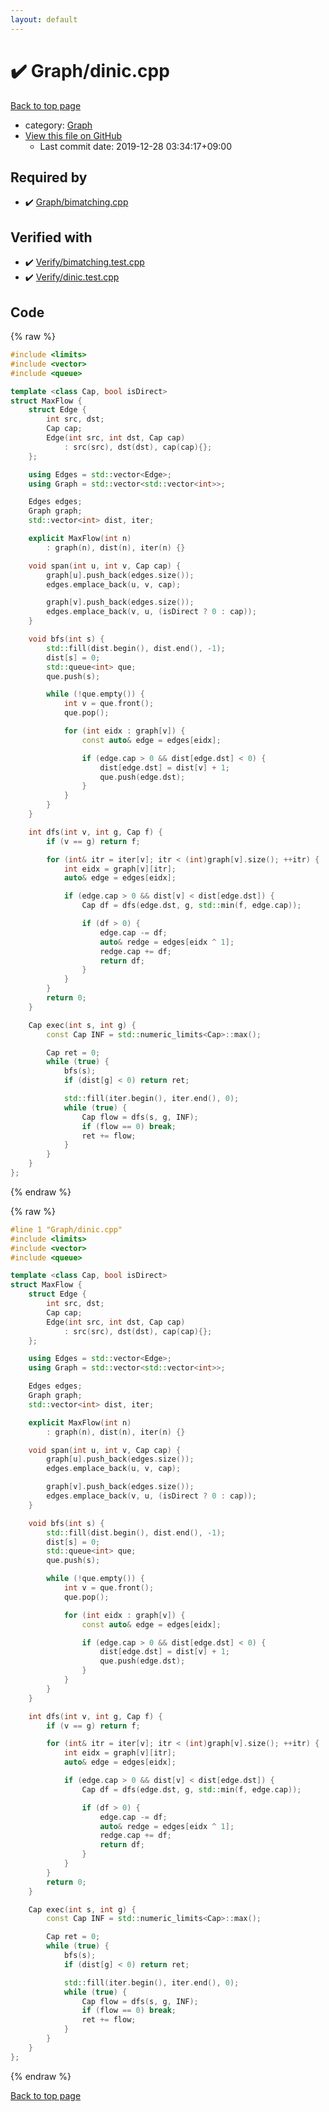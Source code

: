 ```yaml
---
layout: default
---
```


<!-- mathjax config similar to math.stackexchange -->
<script type="text/javascript" async
  src="https://cdnjs.cloudflare.com/ajax/libs/mathjax/2.7.5/MathJax.js?config=TeX-MML-AM_CHTML">
</script>
<script type="text/x-mathjax-config">
  MathJax.Hub.Config({
    TeX: { equationNumbers: { autoNumber: "AMS" }},
    tex2jax: {
      inlineMath: [ ['$','$'] ],
      processEscapes: true
    },
    "HTML-CSS": { matchFontHeight: false },
    displayAlign: "left",
    displayIndent: "2em"
  });
</script>

<script type="text/javascript" src="https://cdnjs.cloudflare.com/ajax/libs/jquery/3.4.1/jquery.min.js"></script>
<script src="https://cdn.jsdelivr.net/npm/jquery-balloon-js@1.1.2/jquery.balloon.min.js" integrity="sha256-ZEYs9VrgAeNuPvs15E39OsyOJaIkXEEt10fzxJ20+2I=" crossorigin="anonymous"></script>
<script type="text/javascript" src="../../assets/js/copy-button.js"></script>
<link rel="stylesheet" href="../../assets/css/copy-button.css" />


# :heavy_check_mark: Graph/dinic.cpp

<a href="../../index.html">Back to top page</a>

* category: <a href="../../index.html#4cdbd2bafa8193091ba09509cedf94fd">Graph</a>
* <a href="{{ site.github.repository_url }}/blob/master/Graph/dinic.cpp">View this file on GitHub</a>
    - Last commit date: 2019-12-28 03:34:17+09:00




## Required by

* :heavy_check_mark: <a href="bimatching.cpp.html">Graph/bimatching.cpp</a>


## Verified with

* :heavy_check_mark: <a href="../../verify/Verify/bimatching.test.cpp.html">Verify/bimatching.test.cpp</a>
* :heavy_check_mark: <a href="../../verify/Verify/dinic.test.cpp.html">Verify/dinic.test.cpp</a>


## Code

<a id="unbundled"></a>
{% raw %}
```cpp
#include <limits>
#include <vector>
#include <queue>

template <class Cap, bool isDirect>
struct MaxFlow {
    struct Edge {
        int src, dst;
        Cap cap;
        Edge(int src, int dst, Cap cap)
            : src(src), dst(dst), cap(cap){};
    };

    using Edges = std::vector<Edge>;
    using Graph = std::vector<std::vector<int>>;

    Edges edges;
    Graph graph;
    std::vector<int> dist, iter;

    explicit MaxFlow(int n)
        : graph(n), dist(n), iter(n) {}

    void span(int u, int v, Cap cap) {
        graph[u].push_back(edges.size());
        edges.emplace_back(u, v, cap);

        graph[v].push_back(edges.size());
        edges.emplace_back(v, u, (isDirect ? 0 : cap));
    }

    void bfs(int s) {
        std::fill(dist.begin(), dist.end(), -1);
        dist[s] = 0;
        std::queue<int> que;
        que.push(s);

        while (!que.empty()) {
            int v = que.front();
            que.pop();

            for (int eidx : graph[v]) {
                const auto& edge = edges[eidx];

                if (edge.cap > 0 && dist[edge.dst] < 0) {
                    dist[edge.dst] = dist[v] + 1;
                    que.push(edge.dst);
                }
            }
        }
    }

    int dfs(int v, int g, Cap f) {
        if (v == g) return f;

        for (int& itr = iter[v]; itr < (int)graph[v].size(); ++itr) {
            int eidx = graph[v][itr];
            auto& edge = edges[eidx];

            if (edge.cap > 0 && dist[v] < dist[edge.dst]) {
                Cap df = dfs(edge.dst, g, std::min(f, edge.cap));

                if (df > 0) {
                    edge.cap -= df;
                    auto& redge = edges[eidx ^ 1];
                    redge.cap += df;
                    return df;
                }
            }
        }
        return 0;
    }

    Cap exec(int s, int g) {
        const Cap INF = std::numeric_limits<Cap>::max();

        Cap ret = 0;
        while (true) {
            bfs(s);
            if (dist[g] < 0) return ret;

            std::fill(iter.begin(), iter.end(), 0);
            while (true) {
                Cap flow = dfs(s, g, INF);
                if (flow == 0) break;
                ret += flow;
            }
        }
    }
};

```
{% endraw %}

<a id="bundled"></a>
{% raw %}
```cpp
#line 1 "Graph/dinic.cpp"
#include <limits>
#include <vector>
#include <queue>

template <class Cap, bool isDirect>
struct MaxFlow {
    struct Edge {
        int src, dst;
        Cap cap;
        Edge(int src, int dst, Cap cap)
            : src(src), dst(dst), cap(cap){};
    };

    using Edges = std::vector<Edge>;
    using Graph = std::vector<std::vector<int>>;

    Edges edges;
    Graph graph;
    std::vector<int> dist, iter;

    explicit MaxFlow(int n)
        : graph(n), dist(n), iter(n) {}

    void span(int u, int v, Cap cap) {
        graph[u].push_back(edges.size());
        edges.emplace_back(u, v, cap);

        graph[v].push_back(edges.size());
        edges.emplace_back(v, u, (isDirect ? 0 : cap));
    }

    void bfs(int s) {
        std::fill(dist.begin(), dist.end(), -1);
        dist[s] = 0;
        std::queue<int> que;
        que.push(s);

        while (!que.empty()) {
            int v = que.front();
            que.pop();

            for (int eidx : graph[v]) {
                const auto& edge = edges[eidx];

                if (edge.cap > 0 && dist[edge.dst] < 0) {
                    dist[edge.dst] = dist[v] + 1;
                    que.push(edge.dst);
                }
            }
        }
    }

    int dfs(int v, int g, Cap f) {
        if (v == g) return f;

        for (int& itr = iter[v]; itr < (int)graph[v].size(); ++itr) {
            int eidx = graph[v][itr];
            auto& edge = edges[eidx];

            if (edge.cap > 0 && dist[v] < dist[edge.dst]) {
                Cap df = dfs(edge.dst, g, std::min(f, edge.cap));

                if (df > 0) {
                    edge.cap -= df;
                    auto& redge = edges[eidx ^ 1];
                    redge.cap += df;
                    return df;
                }
            }
        }
        return 0;
    }

    Cap exec(int s, int g) {
        const Cap INF = std::numeric_limits<Cap>::max();

        Cap ret = 0;
        while (true) {
            bfs(s);
            if (dist[g] < 0) return ret;

            std::fill(iter.begin(), iter.end(), 0);
            while (true) {
                Cap flow = dfs(s, g, INF);
                if (flow == 0) break;
                ret += flow;
            }
        }
    }
};

```
{% endraw %}

<a href="../../index.html">Back to top page</a>


